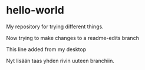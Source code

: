 # hello-world
My repository for trying different things.

Now trying to make changes to a readme-edits branch

This line added from my desktop

Nyt lisään taas yhden rivin uuteen branchiin.
